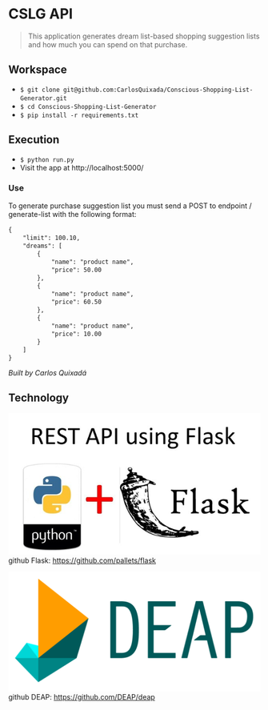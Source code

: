 # CSLG API

> This application generates dream list-based shopping suggestion lists and how much you can spend on that purchase.

## Workspace
* `$ git clone git@github.com:CarlosQuixada/Conscious-Shopping-List-Generator.git`
* `$ cd Conscious-Shopping-List-Generator`
* `$ pip install -r requirements.txt`

## Execution
* `$ python run.py`
* Visit the app at http://localhost:5000/

### Use

To generate purchase suggestion list you must send a POST to endpoint / generate-list
with the following format:

```
{
    "limit": 100.10,
    "dreams": [
        {
            "name": "product name",
            "price": 50.00
        },
        {
            "name": "product name",
            "price": 60.50
        },
        {
            "name": "product name",
            "price": 10.00
        }
    ]
}
```

*Built by Carlos Quixadá*

## Technology
![alt text](images/python+flask.jpg?raw=true "Python and Flask")
github Flask: https://github.com/pallets/flask

![alt text](images/deap.png?raw=true "DEAP")
github DEAP: https://github.com/DEAP/deap
